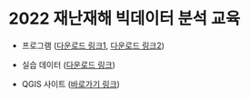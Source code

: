 # 2022 재난재해 빅데이터 분석 교육
- 프로그램 ([다운로드 링크1](https://gfx03.mailplug.com/download/5f2eda882089fb630c53/HTML5/ukey/1429776/fkey/8e89adb707504b20a3809ad61c7c0e9a77a34d44/fname/QGIS-OSGeo4W-3.22.5-1.zip), [다운로드 링크2](https://gfx03.mailplug.com/download/5f2eda882089fb630c53/HTML5/ukey/1429776/fkey/2dc12d0f0cc5fabe71ae563a7a149c3120d3fe89/fname/QGIS-OSGeo4W-3.22.5-1.zip))

- 실습 데이터 ([다운로드 링크](https://gfx03.mailplug.com/download/5f2eda882089fb630c53/HTML5/ukey/1429776/fkey/f050c23991187bb12e18b43b11d667d6f7c3bfff/fname/%EC%8B%A4%EC%8A%B5%EB%8D%B0%EC%9D%B4%ED%84%B0.zip))

- QGIS 사이트 ([바로가기 링크](https://www.qgis.org/en/site/))
<!--
https://gfx03.mailplug.com/download/5f2eda882089fb630c53/HTML5/ukey/1429776/fkey/b0f812a747ce7fc86cc3baa71f09d4b95e90bf02/fname/%5B%EA%B0%95%EC%9D%98%EC%9E%90%EB%A3%8C%5D%20%EC%9E%AC%EB%82%9C%EC%9E%AC%ED%95%B4_%EB%B9%85%EB%8D%B0%EC%9D%B4%ED%84%B0_%EB%B6%84%EC%84%9D.2022.V02.220113.1-3%EC%9E%A5.KISTI.%EB%8D%B0%EC%9D%B4%ED%84%B0%EA%B8%B0%EB%B0%98%EB%AC%B8%EC%A0%9C%ED%95%B4%EA%B2%B0%EC%97%B0%EA%B5%AC%EB%8B%A8-%EA%B9%80%EB%AF%BC%EA%B8%B0.pptx
https://gfx03.mailplug.com/download/5f2eda882089fb630c53/HTML5/ukey/1429776/fkey/7e75decce3ef53cf7f19750c72da33c0a0c4a56c/fname/%5B%EA%B0%95%EC%9D%98%EC%9E%90%EB%A3%8C%5D%20%EC%9E%AC%EB%82%9C%EC%9E%AC%ED%95%B4_%EB%B9%85%EB%8D%B0%EC%9D%B4%ED%84%B0_%EB%B6%84%EC%84%9D.2022.V02.220113.1-3%EC%9E%A5.KISTI.%EB%8D%B0%EC%9D%B4%ED%84%B0%EA%B8%B0%EB%B0%98%EB%AC%B8%EC%A0%9C%ED%95%B4%EA%B2%B0%EC%97%B0%EA%B5%AC%EB%8B%A8-%EA%B9%80%EB%AF%BC%EA%B8%B0.pdf
-->